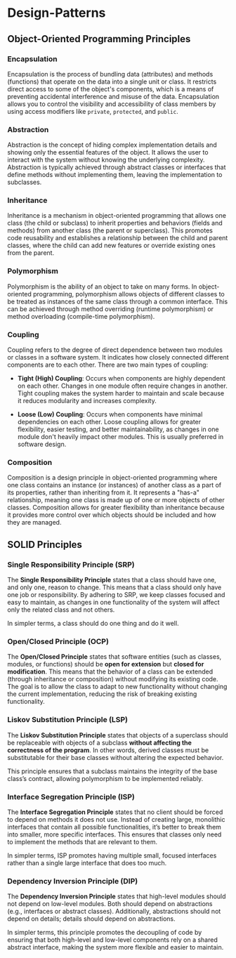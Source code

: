 # Design-Patterns

## Object-Oriented Programming Principles

### Encapsulation

Encapsulation is the process of bundling data (attributes) and methods (functions) that operate on the data into a single unit or class. It restricts direct access to some of the object's components, which is a means of preventing accidental interference and misuse of the data. Encapsulation allows you to control the visibility and accessibility of class members by using access modifiers like `private`, `protected`, and `public`.

### Abstraction

Abstraction is the concept of hiding complex implementation details and showing only the essential features of the object. It allows the user to interact with the system without knowing the underlying complexity. Abstraction is typically achieved through abstract classes or interfaces that define methods without implementing them, leaving the implementation to subclasses.

### Inheritance

Inheritance is a mechanism in object-oriented programming that allows one class (the child or subclass) to inherit properties and behaviors (fields and methods) from another class (the parent or superclass). This promotes code reusability and establishes a relationship between the child and parent classes, where the child can add new features or override existing ones from the parent.

### Polymorphism

Polymorphism is the ability of an object to take on many forms. In object-oriented programming, polymorphism allows objects of different classes to be treated as instances of the same class through a common interface. This can be achieved through method overriding (runtime polymorphism) or method overloading (compile-time polymorphism).

### Coupling

Coupling refers to the degree of direct dependence between two modules or classes in a software system. It indicates how closely connected different components are to each other. There are two main types of coupling:

- **Tight (High) Coupling**: Occurs when components are highly dependent on each other. Changes in one module often require changes in another. Tight coupling makes the system harder to maintain and scale because it reduces modularity and increases complexity.

- **Loose (Low) Coupling**: Occurs when components have minimal dependencies on each other. Loose coupling allows for greater flexibility, easier testing, and better maintainability, as changes in one module don't heavily impact other modules. This is usually preferred in software design.

### Composition

Composition is a design principle in object-oriented programming where one class contains an instance (or instances) of another class as a part of its properties, rather than inheriting from it. It represents a "has-a" relationship, meaning one class is made up of one or more objects of other classes. Composition allows for greater flexibility than inheritance because it provides more control over which objects should be included and how they are managed.

## SOLID Principles

### Single Responsibility Principle (SRP)

The **Single Responsibility Principle** states that a class should have one, and only one, reason to change. This means that a class should only have one job or responsibility. By adhering to SRP, we keep classes focused and easy to maintain, as changes in one functionality of the system will affect only the related class and not others.

In simpler terms, a class should do one thing and do it well.

### Open/Closed Principle (OCP)

The **Open/Closed Principle** states that software entities (such as classes, modules, or functions) should be **open for extension** but **closed for modification**. This means that the behavior of a class can be extended (through inheritance or composition) without modifying its existing code. The goal is to allow the class to adapt to new functionality without changing the current implementation, reducing the risk of breaking existing functionality.

### Liskov Substitution Principle (LSP)

The **Liskov Substitution Principle** states that objects of a superclass should be replaceable with objects of a subclass **without affecting the correctness of the program**. In other words, derived classes must be substitutable for their base classes without altering the expected behavior.

This principle ensures that a subclass maintains the integrity of the base class’s contract, allowing polymorphism to be implemented reliably.

### Interface Segregation Principle (ISP)

The **Interface Segregation Principle** states that no client should be forced to depend on methods it does not use. Instead of creating large, monolithic interfaces that contain all possible functionalities, it’s better to break them into smaller, more specific interfaces. This ensures that classes only need to implement the methods that are relevant to them.

In simpler terms, ISP promotes having multiple small, focused interfaces rather than a single large interface that does too much.

### Dependency Inversion Principle (DIP)

The **Dependency Inversion Principle** states that high-level modules should not depend on low-level modules. Both should depend on abstractions (e.g., interfaces or abstract classes). Additionally, abstractions should not depend on details; details should depend on abstractions.

In simpler terms, this principle promotes the decoupling of code by ensuring that both high-level and low-level components rely on a shared abstract interface, making the system more flexible and easier to maintain.

